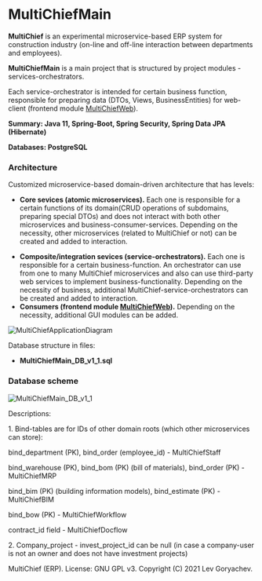 # MultiChiefMain
<p><b>MultiChief</b> is an experimental microservice-based ERP system for construction industry (on-line and off-line interaction between departments and employees).<p/>
<b>MultiChiefMain</b> is a main project that is structured by project modules - services-orchestrators.
<p>Each service-orchestrator is intended for certain business function, responsible for preparing data
(DTOs, Views, BusinessEntities) for web-client (frontend module <a href="https://github.com/LevGoryachev/MultiChiefWeb">MultiChiefWeb</a>). </p>

  
<p><b>Summary: Java 11, Spring-Boot, Spring Security, Spring Data JPA (Hibernate)</b></p>
<p><b>Databases: PostgreSQL</b></p>
<h3>Architecture</h3>
<p>Customized microservice-based domain-driven architecture that has levels:<p/>
<ul>
<li><b>Core sevices (atomic microservices).</b>
 Each one is responsible for a certain functions of its domain(CRUD operations of subdomains, preparing special DTOs)
 and does not interact with both other microservices and business-consumer-services. Depending on the necessity,
 other microservices (related to MultiChief or not) can be created and added to interaction.</li>
</ul>
<ul>
<li><b>Composite/integration sevices (service-orchestrators).</b> Each one is responsible for a certain business-function.
 An orchestrator can use from one to many MultiChief microservices and also can use third-party web services to implement business-functionality. Depending on the necessity of business,
 additional MultiChief-service-orchestrators can be created and added to interaction.</li>
<li><b>Consumers (frontend module <a href="https://github.com/LevGoryachev/MultiChiefWeb">MultiChiefWeb</a>).</b>
Depending on the necessity, additional GUI modules can be added.</li>
</ul>

![MultiChiefApplicationDiagram](https://user-images.githubusercontent.com/61917893/141860031-efe40b02-9a3b-4b94-aaef-622869eca3ab.jpg)


<p>Database structure in files:</p>
<ul>
<li><b>MultiChiefMain_DB_v1_1.sql</b></li>
</ul>



<h3>Database scheme</h3>

![MultiChiefMain_DB_v1_1](https://user-images.githubusercontent.com/61917893/134715499-16ee0f1b-002a-41cd-b2cb-32c4c2033ec4.jpg)

<p>Descriptions:</p>

<p>1. Bind-tables are for IDs of other domain roots (which other microservices can store):</p>
<p>bind_department (PK), bind_order (employee_id) - MultiChiefStaff</p>
<p>bind_warehouse (PK), bind_bom (PK) (bill of materials), bind_order (PK) - MultiChiefMRP</p>
<p>bind_bim (PK) (building information models), bind_estimate (PK) - MultiChiefBIM</p>
<p>bind_bow (PK) - MultiChiefWorkflow</p>
<p>contract_id field - MultiChiefDocflow</p>

<p>2. Company_project - invest_project_id can be null (in case a company-user is not an owner and does not have investment projects)</p>
<p>MultiChief (ERP). License: GNU GPL v3. Copyright (C) 2021 Lev Goryachev.</p>
